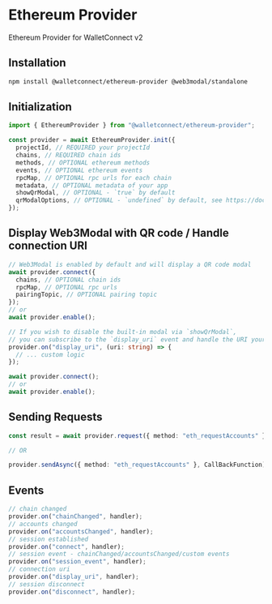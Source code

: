 # Ethereum Provider

Ethereum Provider for WalletConnect v2

## Installation

```bash npm2yarn
npm install @walletconnect/ethereum-provider @web3modal/standalone
```

## Initialization

```typescript
import { EthereumProvider } from "@walletconnect/ethereum-provider";

const provider = await EthereumProvider.init({
  projectId, // REQUIRED your projectId
  chains, // REQUIRED chain ids
  methods, // OPTIONAL ethereum methods
  events, // OPTIONAL ethereum events
  rpcMap, // OPTIONAL rpc urls for each chain
  metadata, // OPTIONAL metadata of your app
  showQrModal, // OPTIONAL - `true` by default
  qrModalOptions, // OPTIONAL - `undefined` by default, see https://docs.walletconnect.com/2.0/web3modal/theming
});
```

## Display Web3Modal with QR code / Handle connection URI

```typescript
// Web3Modal is enabled by default and will display a QR code modal
await provider.connect({
  chains, // OPTIONAL chain ids
  rpcMap, // OPTIONAL rpc urls
  pairingTopic, // OPTIONAL pairing topic
});
// or
await provider.enable();
```

```typescript
// If you wish to disable the built-in modal via `showQrModal`,
// you can subscribe to the `display_uri` event and handle the URI yourself.
provider.on("display_uri", (uri: string) => {
  // ... custom logic
});

await provider.connect();
// or
await provider.enable();
```

## Sending Requests

```typescript
const result = await provider.request({ method: "eth_requestAccounts" });

// OR

provider.sendAsync({ method: "eth_requestAccounts" }, CallBackFunction);
```

## Events

```typescript
// chain changed
provider.on("chainChanged", handler);
// accounts changed
provider.on("accountsChanged", handler);
// session established
provider.on("connect", handler);
// session event - chainChanged/accountsChanged/custom events
provider.on("session_event", handler);
// connection uri
provider.on("display_uri", handler);
// session disconnect
provider.on("disconnect", handler);
```

